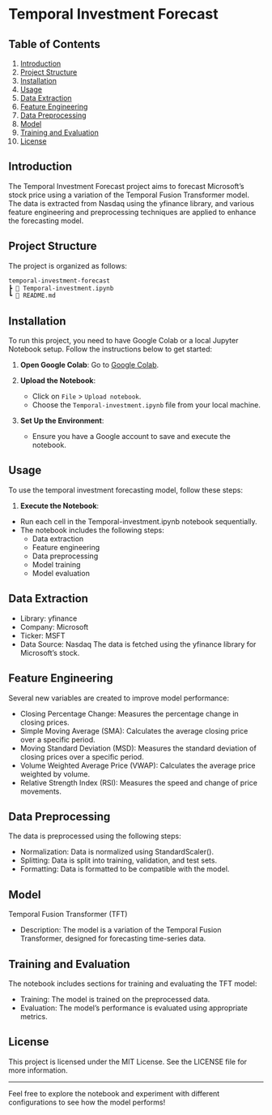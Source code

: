 # Temporal Investment Forecast

## Table of Contents
1. [Introduction](#introduction)
2. [Project Structure](#project-structure)
3. [Installation](#installation)
4. [Usage](#usage)
5. [Data Extraction](#data-extraction)
6. [Feature Engineering](#feature-engineering)
7. [Data Preprocessing](#data-preprocessing)
8. [Model](#model)
9. [Training and Evaluation](#training-and-evaluation)
10. [License](#license)

## Introduction
The Temporal Investment Forecast project aims to forecast Microsoft’s stock price using a variation of the Temporal Fusion Transformer model. The data is extracted from Nasdaq using the yfinance library, and various feature engineering and preprocessing techniques are applied to enhance the forecasting model.

## Project Structure
The project is organized as follows:
```sh
temporal-investment-forecast
┣ 📜 Temporal-investment.ipynb
┗ 📜 README.md
```
## Installation
To run this project, you need to have Google Colab or a local Jupyter Notebook setup. Follow the instructions below to get started:

1. **Open Google Colab**: Go to [Google Colab](https://colab.research.google.com/).

2. **Upload the Notebook**:
   - Click on `File` > `Upload notebook`.
   - Choose the `Temporal-investment.ipynb` file from your local machine.

3. **Set Up the Environment**:
   - Ensure you have a Google account to save and execute the notebook.

## Usage
  To use the temporal investment forecasting model, follow these steps:

1. **Execute the Notebook**:
  - Run each cell in the Temporal-investment.ipynb notebook sequentially.
  - The notebook includes the following steps:
    - Data extraction
    - Feature engineering
    - Data preprocessing
    - Model training
    - Model evaluation

## Data Extraction
  - Library: yfinance
  - Company: Microsoft
  - Ticker: MSFT
  - Data Source: Nasdaq The data is fetched using the yfinance library for Microsoft’s stock.

## Feature Engineering
Several new variables are created to improve model performance:

  - Closing Percentage Change: Measures the percentage change in closing prices.
  - Simple Moving Average (SMA): Calculates the average closing price over a specific period.
  - Moving Standard Deviation (MSD): Measures the standard deviation of closing prices over a specific period.
  - Volume Weighted Average Price (VWAP): Calculates the average price weighted by volume.
  - Relative Strength Index (RSI): Measures the speed and change of price movements.

## Data Preprocessing
The data is preprocessed using the following steps:

  - Normalization: Data is normalized using StandardScaler().
  - Splitting: Data is split into training, validation, and test sets.
  - Formatting: Data is formatted to be compatible with the model.

## Model
Temporal Fusion Transformer (TFT)
  - Description: The model is a variation of the Temporal Fusion Transformer, designed for forecasting time-series data.

## Training and Evaluation
The notebook includes sections for training and evaluating the TFT model:

  - Training: The model is trained on the preprocessed data.
  - Evaluation: The model’s performance is evaluated using appropriate metrics.

## License
This project is licensed under the MIT License. See the LICENSE file for more information.

---

Feel free to explore the notebook and experiment with different configurations to see how the model performs!

